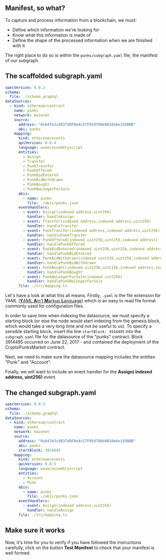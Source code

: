 ## Manifest, so what?

To capture and process information from a blockchain, we must:

- Define which information we're looking for
- Know what this information is made of
- Define the shape of the processed information when we are finished with it

The right place to do so is within the `punks/subgraph.yaml` file, the manifest of our subgraph.

## The scaffolded subgraph.yaml

```yaml
specVersion: 0.0.2
schema:
  file: ./schema.graphql
dataSources:
  - kind: ethereum/contract
    name: punks
    network: mainnet
    source:
      address: "0xb47e3cd837dDF8e4c57F05d70Ab865de6e193BBB"
      abi: punks
    mapping:
      kind: ethereum/events
      apiVersion: 0.0.4
      language: wasm/assemblyscript
      entities:
        - Assign
        - Transfer
        - PunkTransfer
        - PunkOffered
        - PunkBidEntered
        - PunkBidWithdrawn
        - PunkBought
        - PunkNoLongerForSale
      abis:
        - name: punks
          file: ./abis/punks.json
      eventHandlers:
        - event: Assign(indexed address,uint256)
          handler: handleAssign
        - event: Transfer(indexed address,indexed address,uint256)
          handler: handleTransfer
        - event: PunkTransfer(indexed address,indexed address,uint256)
          handler: handlePunkTransfer
        - event: PunkOffered(indexed uint256,uint256,indexed address)
          handler: handlePunkOffered
        - event: PunkBidEntered(indexed uint256,uint256,indexed address)
          handler: handlePunkBidEntered
        - event: PunkBidWithdrawn(indexed uint256,uint256,indexed address)
          handler: handlePunkBidWithdrawn
        - event: PunkBought(indexed uint256,uint256,indexed address,indexed address)
          handler: handlePunkBought
        - event: PunkNoLongerForSale(indexed uint256)
          handler: handlePunkNoLongerForSale
      file: ./src/mapping.ts
```

Let's have a look at what this all means. Firstly, `.yaml` is the file extension for YAML ([**Y**AML **A**in't **M**arkup **L**anguage](https://www.cloudbees.com/blog/yaml-tutorial-everything-you-need-get-started)) which is an easy to read file format commonly used for configuration files.

In order to save time when indexing the datasource, we must specify a starting block (or else the node would start indexing from the genesis block, which would take a very long time and not be useful to us). To specify a sensible starting block, insert the line `startBlock: 3914495` into the `subgraph.yaml` file for the datasource of the "punks" contract. Block 3914495 occurred on June 22, 2017 - and contained the deployment of the CryptoPunksMarket contract.

Next, we need to make sure the datasource mapping includes the entities "Punk" and "Account".

Finally, we will want to include an event handler for the **Assign( indexed address, uint256)** event.

## The changed subgraph.yaml

```yaml
specVersion: 0.0.2
schema:
  file: ./schema.graphql
dataSources:
  - kind: ethereum/contract
    name: punks
    network: mainnet
    source:
      address: "0xb47e3cd837dDF8e4c57F05d70Ab865de6e193BBB"
      abi: punks
      startBlock: 3914495
    mapping:
      kind: ethereum/events
      apiVersion: 0.0.5
      language: wasm/assemblyscript
      entities:
        - Account
        - Punk
      abis:
        - name: punks
          file: ./abis/punks.json
      eventHandlers:
        - event: Assign(indexed address,uint256)
          handler: handleAssign
      file: ./src/mapping.ts
```

## Make sure it works

Now, it's time for you to verify if you have followed the instructions carefully, click on the button **Test Manifest** to check that your manifest is well formed.
